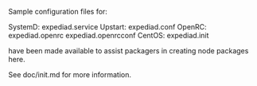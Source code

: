 Sample configuration files for:

SystemD: expediad.service
Upstart: expediad.conf
OpenRC:  expediad.openrc
         expediad.openrcconf
CentOS:  expediad.init

have been made available to assist packagers in creating node packages here.

See doc/init.md for more information.
